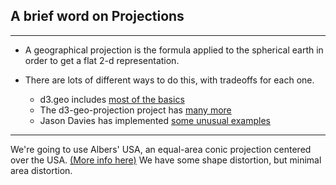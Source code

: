 ## A brief word on Projections

***

* A geographical projection is the formula applied to the spherical earth in order to get a flat 2-d representation.

* There are lots of different ways to do this, with tradeoffs for each one.

  * d3.geo includes [most of the basics](https://github.com/mbostock/d3/wiki/Geo-Projections)
  * The d3-geo-projection project has [many more](https://github.com/d3/d3-geo-projection/)
  * Jason Davies has implemented [some unusual examples](http://www.jasondavies.com/maps/)

***

We're going to use Albers' USA, an equal-area conic projection centered over the USA. [(More info here)](http://en.wikipedia.org/wiki/Albers_projection) We have some shape distortion, but minimal area distortion.
